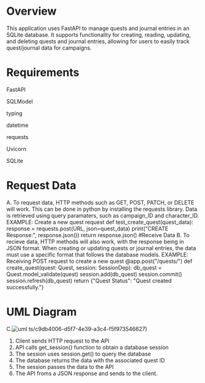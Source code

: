 # Overview
This application uses FastAPI to manage quests and journal entries in an SQLite database. It supports functionality for creating, reading, updating, and deleting quests and journal entries, allowing for users to easily track quest/journal data for campaigns. 

# Requirements
FastAPI

SQLModel 

typing

datetime

requests

Uvicorn

SQLite


# Request Data
A. To request data, HTTP methods such as GET, POST, PATCH, or DELETE will work. This can be done in python by installing the requests library. Data is retrieved using query paramaters, such as campaign_ID and character_ID. 
EXAMPLE: Create a new quest request
def test_create_quest(quest_data):
    response = requests.post(URL, json=quest_data)
    print("CREATE Response:", response.json())
    return response.json()
#Receive Data
B. To recieve data, HTTP methods will also work, with the response being in JSON format. When creating or updating quests or journal entries, the data must use a specific format that follows the database models. 
EXAMPLE: Receiving POST request to create a new quest 
@app.post("/quests/")
def create_quest(quest: Quest, session: SessionDep):
    db_quest = Quest.model_validate(quest)
    session.add(db_quest)
    session.commit()
    session.refresh(db_quest)
    return {"Quest Status": "Quest created successfully."}
# UML Diagram
C.![uml](https://github.com/user-attachments/assets/bab8f160-6911-47bc-85dd-2bdb36d39382)
ts/c9db4006-d5f7-4e39-a3c4-f5f973546627)
1. Client sends HTTP request to the API
2. API calls get_session() function to obtain a database session
3. The session uses session.get() to query the database
4. The database returns the data with the associated quest ID
5. The session passes the data to the API
6. The API froms a JSON response and sends to the client.

